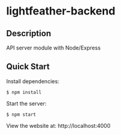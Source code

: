 # lightfeather-backend

## Description

  API server module with Node/Express

## Quick Start

  Install dependencies:

```console
$ npm install
```

  Start the server:

```console
$ npm start
```

  View the website at: http://localhost:4000